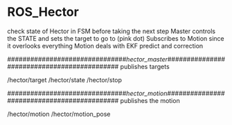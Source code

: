 # ROS_Hector
check state of Hector in FSM before taking the next step
Master controls the STATE and sets the target to go to (pink dot)
    Subscribes to Motion since it overlooks everything 
Motion deals with EKF predict and correction 

###############################_hector_master_############################################
publishes targets

/hector/target
/hector/state
/hector/stop

###############################_hector_motion_############################################
publishes the motion 

/hector/motion
/hector/motion_pose
